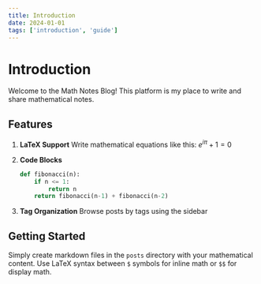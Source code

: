 ```yaml
---
title: Introduction
date: 2024-01-01
tags: ['introduction', 'guide']
---
```


# Introduction

Welcome to the Math Notes Blog! This platform is my place to write and share mathematical notes.

## Features

1. **LaTeX Support**
   Write mathematical equations like this: $e^{i\pi} + 1 = 0$

2. **Code Blocks**
   ```python
   def fibonacci(n):
       if n <= 1:
           return n
       return fibonacci(n-1) + fibonacci(n-2)
   ```

3. **Tag Organization**
   Browse posts by tags using the sidebar

## Getting Started

Simply create markdown files in the `posts` directory with your mathematical content. Use LaTeX syntax between `$` symbols for inline math or `$$` for display math.